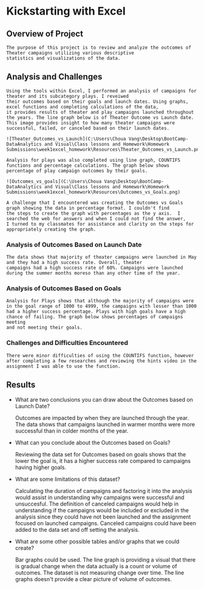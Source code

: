 # Kickstarting with Excel

## Overview of Project
	The purpose of this project is to review and analyze the outcomes of Theater campaigns utilizing various descriptive 
	statistics and visualizations of the data.  

## Analysis and Challenges
	Using the tools within Excel, I performed an analysis of campaigns for theater and its subcategory plays. I reveiwed 
	their outcomes based on their goals and launch dates. Using graphs, excel functions and completing calculations of the data, 
	it provides results of theater and play campaigns launched throughout the years. The line graph below is of Theater Outcome vs Launch date. 
	This image provides insight to how many theater campaigns were successful, failed, or canceled based on their launch dates.  

	![Theater_Outcomes_vs_Launch](C:\Users\Choua Vang\Desktop\BootCamp-DataAnalytics and Visual\Class lessons and Homework\Homework Submissions\week1excel_homework\Resources\Theater_Outcomes_vs_Launch.png) 

	Analysis for plays was also completed using line graph, COUNTIFS functions and percentage calculations. The graph below shows 
	percentage of play campaign outcomes by their goals. 

	![Outcomes_vs_goals](C:\Users\Choua Vang\Desktop\BootCamp-DataAnalytics and Visual\Class lessons and Homework\Homework Submissions\week1excel_homework\Resources\Outcomes_vs_Goals.png)

	A challenge that I encountered was creating the Outcomes vs Goals graph showing the data in percentage format. I couldn't find 
	the steps to create the graph with percentages as the y axis.  I searched the web for answers and when I could not find the answer, 
	I turned to my classmates for assistance and clarity on the steps for appropriately creating the graph. 


### Analysis of Outcomes Based on Launch Date 

	The data shows that majority of theater campaigns were launched in May and they had a high success rate. Overall, theater 
	campaigns had a high success rate of 60%. Campaigns were launched during the summer months moreso than any other time of the year.     

### Analysis of Outcomes Based on Goals

	Analysis for Plays shows that although the majority of campaigns were in the goal range of 1000 to 4999, the campaigns with lesser than 1000
	had a higher success percentage. Plays with high goals have a high chance of failing. The graph below shows percentages of campaigns meeting 
	and not meeting their goals. 

### Challenges and Difficulties Encountered

	There were minor difficulties of using the COUNTIFS function, however after completing a few researches and reviewing the hints video in the assignment I was able to use the function. 
	

## Results

- What are two conclusions you can draw about the Outcomes based on Launch Date?

	Outcomes are impacted by when they are launched through the year. 
	The data shows that campaigns launched in warmer months were more successful than in colder months of the year.  
	
- What can you conclude about the Outcomes based on Goals?

	Reviewing the data set for Outcomes based on goals shows that the lower the goal is, it has a higher success rate compared to campaigns having higher goals. 
	
- What are some limitations of this dataset?

	Calculating the duration of campaigns and factoring it into the analysis would assist in understanding why campaigns were successful and unsuccesful. The definition of
	canceled campaigns would help in understanding if the campaigns would be included or excluded in the analysis since they could have not been launched and the assignment focused on launched campaigns.
	Canceled campaigns could have been added to the data set and off setting the analysis.  	

- What are some other possible tables and/or graphs that we could create?

	Bar graphs could be used. The line graph is providing a visual that there is gradual change when the data actually is 
	a count or volume of outcomes. The dataset is not measuring change over time. The line graphs doesn't provide a clear picture of volume of outcomes.  
	
